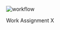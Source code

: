 ![workflow](https://github.com/wulpio/swis/actions/workflows/junit.yml/badge.svg)

Work Assignment X
